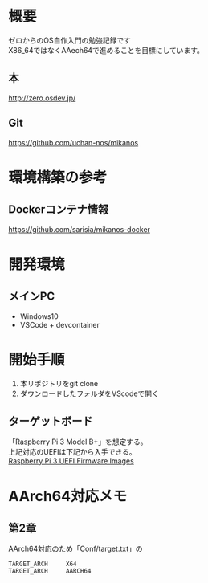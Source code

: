 # 概要
ゼロからのOS自作入門の勉強記録です  
X86_64ではなくAAech64で進めることを目標にしています。

## 本
http://zero.osdev.jp/
## Git
https://github.com/uchan-nos/mikanos

# 環境構築の参考
## Dockerコンテナ情報
https://github.com/sarisia/mikanos-docker

# 開発環境
## メインPC
- Windows10
- VSCode + devcontainer
# 開始手順
1. 本リポジトリをgit clone
2. ダウンロードしたフォルダをVScodeで開く

## ターゲットボード
「Raspberry Pi 3 Model B+」を想定する。  
上記対応のUEFIは下記から入手できる。  
[Raspberry Pi 3 UEFI Firmware Images](https://github.com/pftf/RPi3)

# AArch64対応メモ
## 第2章
AArch64対応のため「Conf/target.txt」の
```
TARGET_ARCH     X64
TARGET_ARCH     AARCH64
```

